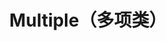 ---
title: Multiple（多项类）
icon: fa-solid fa-list
link: true
collapsible: false
index: false
order: false
---